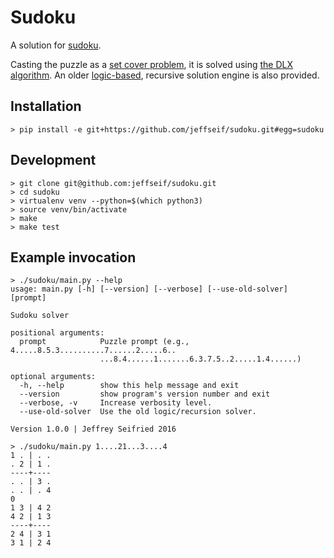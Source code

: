 # Sudoku

A solution for [sudoku](https://en.wikipedia.org/wiki/Sudoku).

Casting the puzzle as a [set cover problem](https://en.wikipedia.org/wiki/Set_cover_problem), it is solved using [the DLX algorithm](http://arxiv.org/abs/cs/0011047v1).
An older [logic-based](http://www.sudokuoftheday.com/techniques/), recursive solution engine is also provided.

## Installation

    > pip install -e git+https://github.com/jeffseif/sudoku.git#egg=sudoku

## Development

    > git clone git@github.com:jeffseif/sudoku.git
    > cd sudoku
    > virtualenv venv --python=$(which python3)
    > source venv/bin/activate
    > make
    > make test

## Example invocation

    > ./sudoku/main.py --help
    usage: main.py [-h] [--version] [--verbose] [--use-old-solver] [prompt]

    Sudoku solver

    positional arguments:
      prompt            Puzzle prompt (e.g., 4.....8.5.3..........7......2.....6..
                        ...8.4......1.......6.3.7.5..2.....1.4......)

    optional arguments:
      -h, --help        show this help message and exit
      --version         show program's version number and exit
      --verbose, -v     Increase verbosity level.
      --use-old-solver  Use the old logic/recursion solver.

    Version 1.0.0 | Jeffrey Seifried 2016

    > ./sudoku/main.py 1....21...3....4
    1 . | . .
    . 2 | 1 .
    ----+----
    . . | 3 .
    . . | . 4
    0
    1 3 | 4 2
    4 2 | 1 3
    ----+----
    2 4 | 3 1
    3 1 | 2 4

